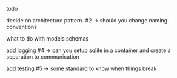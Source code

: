 todo



decide on architecture pattern. #2
  -> should you change naming conventions

 what to do with models.schemas



add logging #4
	-> can you setup sqlite in a container and create a separation to communication

add testing #5
	-> some standard to know when things break
